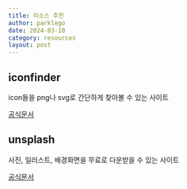 ```yaml
---
title: 리소스 추천
author: parklego
date: 2024-03-10
category: resources
layout: post
---
```


## iconfinder

icon들을 png나 svg로 간단하게 찾아볼 수 있는 사이트

[공식문서](https://www.iconfinder.com/)

## unsplash

사진, 일러스트, 배경화면을 무료로 다운받을 수 있는 사이트

[공식문서](https://unsplash.com/ko)
